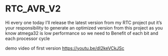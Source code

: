 # RTC_AVR_V2

Hi every one today I’ll release the latest version from my RTC project put it’s your responsibility to generate an optimized version from this project as you know atmega32 is low performance so we need to Benefit of each bit and each processor cycle 


demo video of first version
https://youtu.be/dI2keVCkJSc
